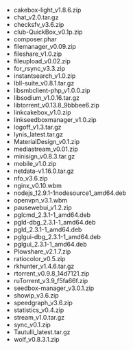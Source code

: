 - cakebox-light_v1.8.6.zip
- chat_v2.0.tar.gz
- checksfv_v3.6.zip
- club-QuickBox_v0.1p.zip
- composer.phar
- filemanager_v0.09.zip
- fileshare_v1.0.zip
- fileupload_v0.02.zip
- for_rsync_v3.3.zip
- instantsearch_v1.0.zip
- lbll-suite_v0.8.1.tar.gz
- libsmbclient-php_v1.0.0.zip
- libsodium_v1.0.16.tar.gz
- libtorrent_v0.13.8_9bbbee6.zip
- linkcakebox_v1.0.zip
- linkseedboxmanager_v1.0.zip
- logoff_v1.3.tar.gz
- lynis_latest.tar.gz
- MaterialDesign_v0.1.zip
- mediastream_v0.01.zip
- minisign_v0.8.3.tar.gz
- mobile_v1.0.zip
- netdata-v1.16.0.tar.gz
- nfo_v3.6.zip
- nginx_v0.10.wbm
- nodejs_12.9.1-1nodesource1_amd64.deb
- openvpn_v3.1.wbm
- pausewebui_v1.2.zip
- pglcmd_2.3.1-1_amd64.deb
- pgld-dbg_2.3.1-1_amd64.deb
- pgld_2.3.1-1_amd64.deb
- pglgui-dbg_2.3.1-1_amd64.deb
- pglgui_2.3.1-1_amd64.deb
- Plowshare_v2.1.7.zip
- ratiocolor_v0.5.zip
- rkhunter_v1.4.6.tar.gz
- rtorrent_v0.9.8_14d7121.zip
- ruTorrent_v3.9_f5fa66f.zip
- seedbox-manager_v3.0.1.zip
- showip_v3.6.zip
- speedgraph_v3.6.zip
- statistics_v0.4.zip
- stream_v1.0.tar.gz
- sync_v0.1.zip
- Tautulli_latest.tar.gz
- wolf_v0.8.3.1.zip
